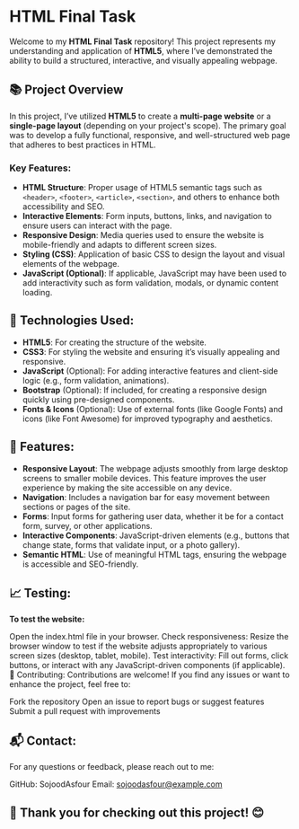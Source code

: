 # HTML Final Task

Welcome to my **HTML Final Task** repository! This project represents my understanding and application of **HTML5**, where I’ve demonstrated the ability to build a structured, interactive, and visually appealing webpage.

## 📚 Project Overview

In this project, I’ve utilized **HTML5** to create a **multi-page website** or a **single-page layout** (depending on your project's scope). The primary goal was to develop a fully functional, responsive, and well-structured web page that adheres to best practices in HTML.

### Key Features:
- **HTML Structure**: Proper usage of HTML5 semantic tags such as `<header>`, `<footer>`, `<article>`, `<section>`, and others to enhance both accessibility and SEO.
- **Interactive Elements**: Form inputs, buttons, links, and navigation to ensure users can interact with the page.
- **Responsive Design**: Media queries used to ensure the website is mobile-friendly and adapts to different screen sizes.
- **Styling (CSS)**: Application of basic CSS to design the layout and visual elements of the webpage.
- **JavaScript (Optional)**: If applicable, JavaScript may have been used to add interactivity such as form validation, modals, or dynamic content loading.

## 🔧 Technologies Used:
- **HTML5**: For creating the structure of the website.
- **CSS3**: For styling the website and ensuring it’s visually appealing and responsive.
- **JavaScript** (Optional): For adding interactive features and client-side logic (e.g., form validation, animations).
- **Bootstrap** (Optional): If included, for creating a responsive design quickly using pre-designed components.
- **Fonts & Icons** (Optional): Use of external fonts (like Google Fonts) and icons (like Font Awesome) for improved typography and aesthetics.

## 🚀 Features:
- **Responsive Layout**: The webpage adjusts smoothly from large desktop screens to smaller mobile devices. This feature improves the user experience by making the site accessible on any device.
- **Navigation**: Includes a navigation bar for easy movement between sections or pages of the site.
- **Forms**: Input forms for gathering user data, whether it be for a contact form, survey, or other applications.
- **Interactive Components**: JavaScript-driven elements (e.g., buttons that change state, forms that validate input, or a photo gallery).
- **Semantic HTML**: Use of meaningful HTML tags, ensuring the webpage is accessible and SEO-friendly.

## 📈 Testing:
**To test the website:**

Open the index.html file in your browser.
Check responsiveness: Resize the browser window to test if the website adjusts appropriately to various screen sizes (desktop, tablet, mobile).
Test interactivity: Fill out forms, click buttons, or interact with any JavaScript-driven components (if applicable).
🤝 Contributing:
Contributions are welcome! If you find any issues or want to enhance the project, feel free to:

Fork the repository
Open an issue to report bugs or suggest features
Submit a pull request with improvements
## 📬 Contact:
For any questions or feedback, please reach out to me:

GitHub: SojoodAsfour
Email: sojoodasfour@example.com
## 🎉 Thank you for checking out this project! 😊
